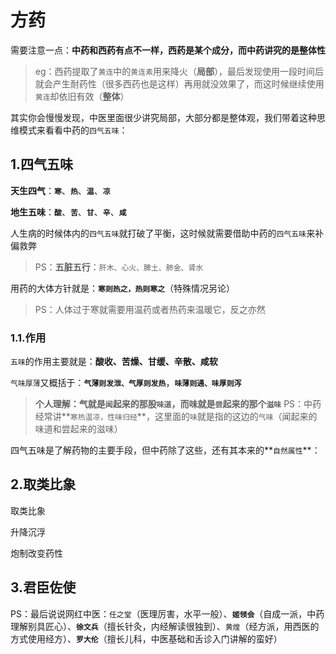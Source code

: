 # 方药

需要注意一点：**中药和西药有点不一样，西药是某个成分，而中药讲究的是整体性**
> eg：西药提取了`黄连`中的`黄连素`用来降火（**局部**），最后发现使用一段时间后就会产生耐药性（很多西药也是这样）再用就没效果了，而这时候继续使用`黄连`却依旧有效（**整体**）

其实你会慢慢发现，中医里面很少讲究局部，大部分都是整体观，我们带着这种思维模式来看看中药的`四气五味`：

## 1.四气五味

**天生四气**：**`寒`**、**`热`**、**`温`**、**`凉`**

**地生五味**：**`酸`**、**`苦`**、**`甘`**、**`辛`**、**`咸`**

人生病的时候体内的`四气五味`就打破了平衡，这时候就需要借助中药的`四气五味`来补偏救弊
> PS：**五脏五行**：`肝木、心火、脾土、肺金、肾水`

用药的大体方针就是：**`寒则热之，热则寒之`**（特殊情况另论）
> PS：人体过于寒就需要用温药或者热药来温暖它，反之亦然

### 1.1.作用

`五味`的作用主要就是：**酸收、苦燥、甘缓、辛散、咸软**

`气味厚薄`又概括于：**`气薄则发泄、气厚则发热`**，**`味薄则通、味厚则泻`**
> **个人理解：气就是`闻`起来的那股`味道`，而味就是`尝`起来的那个`滋味`**
> PS：中药经常讲**`寒热温凉，性味归经`**，这里面的`味`就是指的这边的`气味`（闻起来的味道和尝起来的滋味）

四气五味是了解药物的主要手段，但中药除了这些，还有其本来的**`自然属性`**：

## 2.取类比象

取类比象

升降沉浮

炮制改变药性


## 3.君臣佐使














PS：最后说说网红中医：`任之堂`（医理厉害，水平一般）、**`姬领会`**（自成一派，中药理解别具匠心）、**`徐文兵`**（擅长针灸，内经解读很独到）、`黄煌`（经方派，用西医的方式使用经方）、**`罗大伦`**（擅长儿科，中医基础和舌诊入门讲解的蛮好）